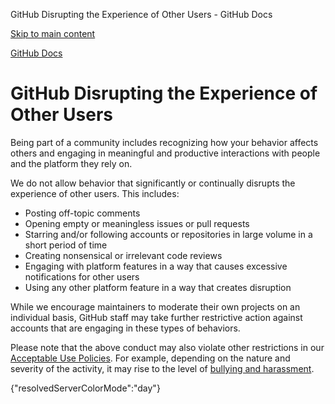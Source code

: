 GitHub Disrupting the Experience of Other Users - GitHub Docs

[Skip to main content](#main-content)

[](/en)[GitHub Docs](/en)

GitHub Disrupting the Experience of Other Users
==========

Being part of a community includes recognizing how your behavior affects others and engaging in meaningful and productive interactions with people and the platform they rely on.

We do not allow behavior that significantly or continually disrupts the experience of other users. This includes:

* Posting off-topic comments
* Opening empty or meaningless issues or pull requests
* Starring and/or following accounts or repositories in large volume in a short period of time
* Creating nonsensical or irrelevant code reviews
* Engaging with platform features in a way that causes excessive notifications for other users
* Using any other platform feature in a way that creates disruption

While we encourage maintainers to moderate their own projects on an individual basis, GitHub staff may take further restrictive action against accounts that are engaging in these types of behaviors.

Please note that the above conduct may also violate other restrictions in our [Acceptable Use Policies](/en/github/site-policy/github-acceptable-use-policies). For example, depending on the nature and severity of the activity, it may rise to the level of [bullying and harassment](/en/github/site-policy/github-bullying-and-harassment).

{"resolvedServerColorMode":"day"}
